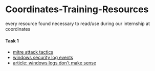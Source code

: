 # Coordinates-Training-Resources
every resource found necessary to read/use during our internship at coordinates
#### Task 1
* [mitre attack tactics](https://attack.mitre.org/tactics/enterprise/)
* [windows security log events](https://www.ultimatewindowssecurity.com/securitylog/encyclopedia/)
* [article: windows logs don't make sense](https://medium.com/@tareq.alkhatib/its-not-you-windows-security-logs-don-t-make-sense-4e421a0bbd0)
